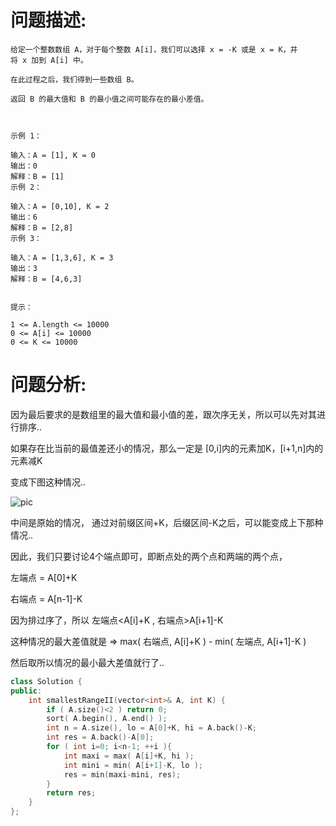 # 问题描述:
    给定一个整数数组 A，对于每个整数 A[i]，我们可以选择 x = -K 或是 x = K，并将 x 加到 A[i] 中。

    在此过程之后，我们得到一些数组 B。

    返回 B 的最大值和 B 的最小值之间可能存在的最小差值。

     

    示例 1：

    输入：A = [1], K = 0
    输出：0
    解释：B = [1]
    示例 2：

    输入：A = [0,10], K = 2
    输出：6
    解释：B = [2,8]
    示例 3：

    输入：A = [1,3,6], K = 3
    输出：3
    解释：B = [4,6,3]
     

    提示：

    1 <= A.length <= 10000
    0 <= A[i] <= 10000
    0 <= K <= 10000

# 问题分析:
    
因为最后要求的是数组里的最大值和最小值的差，跟次序无关，所以可以先对其进行排序..

如果存在比当前的最值差还小的情况，那么一定是 [0,i]内的元素加K，[i+1,n]内的元素减K 

变成下图这种情况..

![pic](https://pic.leetcode-cn.com/6bed70c6819ef6bf5089cd55d3b9688e6b5b76756fed6c34978254a000fafc27-%E6%9C%80%E5%B0%8F%E5%B7%AE%E5%80%BC.png)

中间是原始的情况， 通过对前缀区间+K，后缀区间-K之后，可以能变成上下那种情况..

因此，我们只要讨论4个端点即可，即断点处的两个点和两端的两个点，

左端点 = A[0]+K

右端点 = A[n-1]-K

因为排过序了，所以 左端点<A[i]+K , 右端点>A[i+1]-K

这种情况的最大差值就是 => max( 右端点, A[i]+K ) - min( 左端点, A[i+1]-K )

然后取所以情况的最小最大差值就行了..

```cpp
class Solution {
public:
    int smallestRangeII(vector<int>& A, int K) {
        if ( A.size()<2 ) return 0;
        sort( A.begin(), A.end() );
        int n = A.size(), lo = A[0]+K, hi = A.back()-K;
        int res = A.back()-A[0];
        for ( int i=0; i<n-1; ++i ){
            int maxi = max( A[i]+K, hi );
            int mini = min( A[i+1]-K, lo );
            res = min(maxi-mini, res);
        }
        return res;
    }
};
```
